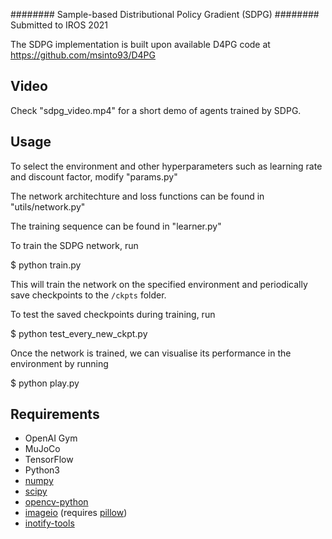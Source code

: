 ########  Sample-based Distributional Policy Gradient (SDPG) 
########  Submitted to IROS 2021

The SDPG implementation is built upon available D4PG code at https://github.com/msinto93/D4PG

## Video

Check "sdpg_video.mp4" for a short demo of agents trained by SDPG.


## Usage

To select the environment and other hyperparameters such as learning rate and discount factor, modify "params.py"

The network architechture and loss functions can be found in "utils/network.py"

The training sequence can be found in "learner.py"



To train the SDPG network, run

  $ python train.py

This will train the network on the specified environment and periodically save checkpoints to the `/ckpts` folder.

To test the saved checkpoints during training, run

  $ python test_every_new_ckpt.py


Once the network is trained, we can visualise its performance in the environment by running

  $ python play.py


## Requirements

- OpenAI Gym
- MuJoCo
- TensorFlow
- Python3
- [numpy](http://www.numpy.org/)
- [scipy](http://www.scipy.org/install.html) 
- [opencv-python](http://opencv.org/)
- [imageio](http://imageio.github.io/) (requires [pillow](https://python-pillow.org/))
- [inotify-tools](https://github.com/rvoicilas/inotify-tools/wiki) 
